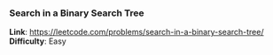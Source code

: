 ### Search in a Binary Search Tree

**Link**: https://leetcode.com/problems/search-in-a-binary-search-tree/
**Difficulty**: Easy